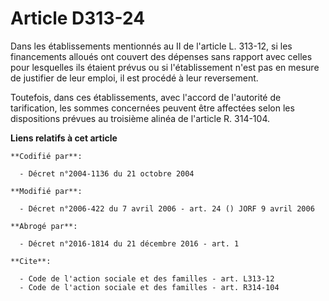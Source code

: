 # Article D313-24

Dans les établissements mentionnés au II de l'article L. 313-12, si les financements alloués ont couvert des dépenses sans
rapport avec celles pour lesquelles ils étaient prévus ou si l'établissement n'est pas en mesure de justifier de leur emploi,
il est procédé à leur reversement. 

Toutefois, dans ces établissements, avec l'accord de l'autorité de tarification, les sommes concernées peuvent être affectées
selon les dispositions prévues au troisième alinéa de l'article R. 314-104.

**Liens relatifs à cet article**

	**Codifié par**:

	  - Décret n°2004-1136 du 21 octobre 2004

	**Modifié par**:

	  - Décret n°2006-422 du 7 avril 2006 - art. 24 () JORF 9 avril 2006

	**Abrogé par**:

	  - Décret n°2016-1814 du 21 décembre 2016 - art. 1

	**Cite**:

	  - Code de l'action sociale et des familles - art. L313-12
	  - Code de l'action sociale et des familles - art. R314-104
